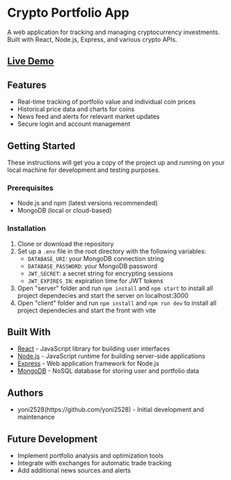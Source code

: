 <h1>Crypto Portfolio App</h1>

<p>A web application for tracking and managing cryptocurrency investments. Built with React, Node.js, Express, and various crypto APIs.</p>

<h2><a href="https://bright-nasturtium-cb6759.netlify.app/">Live Demo</a></h2>

<h2>Features</h2>

<ul>
  <li>Real-time tracking of portfolio value and individual coin prices</li>
  <li>Historical price data and charts for coins</li>
  <li>News feed and alerts for relevant market updates</li>
  <li>Secure login and account management</li>
</ul>

<h2>Getting Started</h2>

<p>These instructions will get you a copy of the project up and running on your local machine for development and testing purposes.</p>

<h3>Prerequisites</h3>

<ul>
  <li>Node.js and npm (latest versions recommended)</li>
  <li>MongoDB (local or cloud-based)</li>
</ul>

<h3>Installation</h3>

<ol>
  <li>Clone or download the repository</li>
  <li>Set up a <code>.env</code> file in the root directory with the following variables:
    <ul>
      <li><code>DATABASE_URI</code>: your MongoDB connection string</li>
      <li><code>DATABASE_PASSWORD</code>: your MongoDB password</li>
      <li><code>JWT_SECRET</code>: a secret string for encrypting sessions</li>
      <li><code>JWT_EXPIRES_IN</code>: expiration time for JWT tokens</li>
    </ul>
  </li>
  <li>Open "server" folder and run <code>npm install</code> and  <code>npm start</code> to install all project dependecies and start the server on localhost:3000</li>
   <li>Open "client" folder and run <code>npm install</code> and <code>npm run dev</code> to install all project dependecies and start the front with vite</li>
</ol>

<h2>Built With</h2>

<ul>
  <li><a href="https://reactjs.org/">React</a> - JavaScript library for building user interfaces</li>
  <li><a href="https://nodejs.org/">Node.js</a> - JavaScript runtime for building server-side applications</li>
  <li><a href="https://expressjs.com/">Express</a> - Web application framework for Node.js</li>
  <li><a href="https://www.mongodb.com/">MongoDB</a> - NoSQL database for storing user and portfolio data</li>
</ul>

<h2>Authors</h2>

<ul>
  <li>yoni2528(https://github.com/yoni2528) - Initial development and maintenance</li>
</ul>

<h2>Future Development</h2>

<ul>
  <li>Implement portfolio analysis and optimization tools</li>
  <li>Integrate with exchanges for automatic trade tracking</li>
  <li>Add additional news sources and alerts</li>
</ul>
